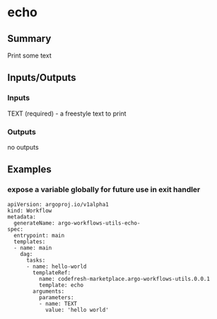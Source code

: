 # echo

## Summary
Print some text

## Inputs/Outputs

### Inputs
TEXT (required) - a freestyle text to print

### Outputs
no outputs

## Examples

### expose a variable globally for future use in exit handler
```
apiVersion: argoproj.io/v1alpha1
kind: Workflow
metadata:
  generateName: argo-workflows-utils-echo-
spec:
  entrypoint: main
  templates:
  - name: main
    dag:
      tasks:
      - name: hello-world
        templateRef:
          name: codefresh-marketplace.argo-workflows-utils.0.0.1
          template: echo
        arguments:
          parameters:
          - name: TEXT
            value: 'hello world'
```
